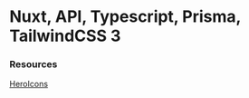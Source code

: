 # Nuxt, API, Typescript, Prisma, TailwindCSS 3




### Resources
[HeroIcons]('https://heroicons.com/')



